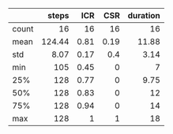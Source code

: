 |       |   steps |   ICR |   CSR |   duration |
|:------|--------:|------:|------:|-----------:|
| count |   16    | 16    | 16    |      16    |
| mean  |  124.44 |  0.81 |  0.19 |      11.88 |
| std   |    8.07 |  0.17 |  0.4  |       3.14 |
| min   |  105    |  0.45 |  0    |       7    |
| 25%   |  128    |  0.77 |  0    |       9.75 |
| 50%   |  128    |  0.83 |  0    |      12    |
| 75%   |  128    |  0.94 |  0    |      14    |
| max   |  128    |  1    |  1    |      18    |